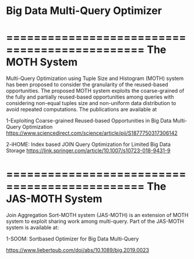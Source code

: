 # Big Data Multi-Query Optimizer
==============================================
The MOTH System
==============================================
Multi-Query Optimization using Tuple Size and Histogram (MOTH) system has been proposed to consider the granularity of the reused-based opportunities. The proposed MOTH system exploits the coarse-grained of the fully and partially reused-based opportunities among queries with considering non-equal tuples size and non-uniform data distribution to avoid repeated computations.  The publications are available at 

1-Exploiting Coarse-grained Reused-based Opportunities in Big Data Multi-Query Optimization
https://www.sciencedirect.com/science/article/pii/S1877750317306142

2-iHOME: Index based JOIN Query Optimization for Limited Big Data Storage
https://link.springer.com/article/10.1007/s10723-018-9431-9

==============================================
The JAS-MOTH System
==============================================
Join Aggregation Sort-MOTH system (JAS-MOTH) is an extension of MOTH system to exploit sharing work among multi-query.
Part of the JAS-MOTH system is available at:

1-SOOM: Sortbased Optimizer for Big Data Multi-Query

https://www.liebertpub.com/doi/abs/10.1089/big.2019.0023 
